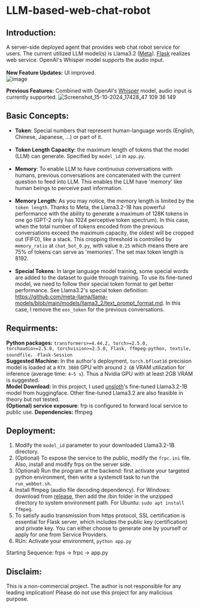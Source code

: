 # LLM-based-web-chat-robot

## Introduction:
A server-side deployed agent that provides web chat robot service for users. The current utilized LLM model(s) is Llama3.2 ([Meta](https://ai.meta.com/blog/llama-3-2-connect-2024-vision-edge-mobile-devices/)). [Flask](https://flask.palletsprojects.com/en/3.0.x/quickstart/) realizes web service. OpenAI's Whisper model supports the audio input.<br><br>
**New Feature Updates:** UI improved. \
![image](https://github.com/user-attachments/assets/af3484a5-6fb5-4ce0-8e65-50e7c469019a)

**Previous Features:** Combined with OpenAI's [Whisper](https://huggingface.co/openai/whisper-base) model, audio input is currently supported.
![Screenshot_15-10-2024_17428_47 109 36 149](https://github.com/user-attachments/assets/54c51889-a54c-419c-8b51-922fe00cae68)

## Basic Concepts:
* **Token**: Special numbers that represent human-language words (English, Chinese, Japanese, ...) or part of it. <br><br>
* **Token Length Capacity**: the maximum length of tokens that the model (LLM) can generate. Specified by ```model_id``` in ```app.py```. <br><br>
* **Memory**: To enable LLM to have continuous conversations with humans, previous conversations are concatenated with the current question to feed into LLM. This enables the LLM have 'memory' like human beings to perceive past information. <br><br>
* **Memory Length**: As you may notice, the memory length is limited by the ```token length```. Thanks to Meta, the Llama3.2-1B has powerful performance with the ability to generate a maximum of 128K tokens in one go (GPT-2 only has 1024 perceptive token spectrum). In this case, when the total number of tokens encoded from the previous conversations exceed the maximum capacity, the oldest will be cropped out (FIFO), like a stack. This cropping threshold is controlled by ```memory_ratio``` at ```chat_bot_0.py```, with value ```0.25``` which means there are 75% of tokens can serve as 'memories'. The set max token length is 8192. <br><br>
* **Special Tokens**: In large language model training, some special words are added to the dataset to guide through training. To use its fine-tuned model, we need to follow their special token format to get better performance. See Llama3.2's special token definition: https://github.com/meta-llama/llama-models/blob/main/models/llama3_2/text_prompt_format.md. In this case, I remove the ```eos_token``` for the previous conversations.

## Requirments:
**Python packages:** ```transformers>=4.44.2, torch>=2.5.0, torchaudio>=2.5.0, torchvision>=2.5.0, Flask, ffmpeg-python, textile, soundfile， Flask-Session``` <br>
**Suggested Machine:** In the author's deployment, ```torch.bfloat16``` precision model is loaded at a ```RTX 3080``` GPU with around ```2 GB``` VRAM utilization for inference (average time: ```4~5 s```). Thus a Nvidia GPU with at least 2GB VRAM is suggested. <br>
**Model Download:** In this project, I used [unsloth](https://huggingface.co/unsloth/Llama-3.2-1B-Instruct)'s fine-tuned Llama3.2-1B model from huggingface. Other fine-tuned Llama3.2 are also feasible in theory but not tested. <br>
**(Optional) service exposure**: frp is configured to forward local service to public use.
**Dependencies:** ffmpeg

## Deployment:
1. Modify the ```model_id``` parameter to your downloaded Llama3.2-1B directory.
2. (Optional) To expose the service to the public, modify the ```frpc.ini``` file. Also, install and modify frps on the server side.
4. (Optional) Run the program at the backend: first activate your targeted python environment, then write a systemctl task to run the ```run_webbot.sh```.
5. Install ffmpeg (audio file decoding dependency). For Windows: download from [release](https://github.com/BtbN/FFmpeg-Builds), then add the /bin folder in the unzipped directory to system environment path. For Ubuntu: ```sudo apt install ffmpeg```.
6. To satisfy audio transmission from https protocol, SSL certification is essential for Flask server, which includes the public key (certification) and private key. You can either choose to generate one by yourself or apply for one from Service Providers.
7. RUn: Activate your environment, ```python app.py``` <br>

Starting Sequence: frps -> frpc -> app.py


## Disclaim:
This is a non-commercial project. The author is not responsible for any leading implication! Please do not use this project for any malicious purpose.
